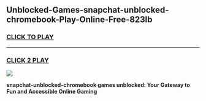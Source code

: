 
## Unblocked-Games-snapchat-unblocked-chromebook-Play-Online-Free-823lb
<h3>
<a href="https://premium76.site?title=snapchat-unblocked-chromebook&ref=26A">CLICK TO PLAY</a></h3>
<hr>

<h3>
<a href="https://premium76.site?title=snapchat-unblocked-chromebook&ref=26A">CLICK 2 PLAY</a>
  
</h3>

<a href="https://premium76.site?title=snapchat-unblocked-chromebook&ref=26A"><img src="https://clearcache.store/games.png"></a>


**snapchat-unblocked-chromebook games unblocked: Your Gateway to Fun and Accessible Online Gaming**
